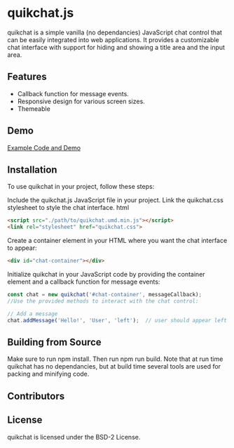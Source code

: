 # quikchat.js
quikchat is a simple vanilla (no dependancies) JavaScript chat control that can be easily integrated into web applications. It provides a customizable chat interface with support for hiding and showing a title area and the input area.

## Features
* Callback function for message events.
* Responsive design for various screen sizes.
* Themeable

## Demo
[Example Code and Demo](https://deftio.github.io/quickchat/example.html)


## Installation
To use quikchat in your project, follow these steps:

Include the quikchat.js JavaScript file in your project.
Link the quikchat.css stylesheet to style the chat interface.
html

```html
<script src="./path/to/quikchat.umd.min.js"></script>
<link rel="stylesheet" href="quikchat.css">
```

Create a container element in your HTML where you want the chat interface to appear:
```html
<div id="chat-container"></div>
```

Initialize quikchat in your JavaScript code by providing the container element and a callback function for message events:
```javascript
const chat = new quikchat('#chat-container', messageCallback);
//Use the provided methods to interact with the chat control:

// Add a message
chat.addMessage('Hello!', 'User', 'left');  // user should appear left or right justified

```


## Building from Source
Make sure to run npm install.  Then run npm run build.
Note that at run time quikchat has no dependancies, but at build time several tools are used for packing and minifying code.

## Contributors

## License
quikchat is licensed under the BSD-2 License.

